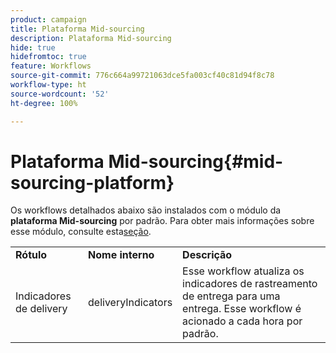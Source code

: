 ```yaml
---
product: campaign
title: Plataforma Mid-sourcing
description: Plataforma Mid-sourcing
hide: true
hidefromtoc: true
feature: Workflows
source-git-commit: 776c664a99721063dce5fa003cf40c81d94f8c78
workflow-type: ht
source-wordcount: '52'
ht-degree: 100%

---
```



# Plataforma Mid-sourcing{#mid-sourcing-platform}



Os workflows detalhados abaixo são instalados com o módulo da **plataforma Mid-sourcing** por padrão. Para obter mais informações sobre esse módulo, consulte esta[seção](../../installation/using/mid-sourcing-deployment.md).

<table> 
 <tbody> 
  <tr> 
   <td> <strong>Rótulo</strong><br /> </td> 
   <td> <strong>Nome interno</strong><br /> </td> 
   <td> <strong>Descrição</strong><br /> </td> 
  </tr> 
  <tr> 
   <td> <span class="uicontrol">Indicadores de delivery</span> <br /> </td> 
   <td> <span class="uicontrol">deliveryIndicators</span><br /> </td> 
   <td> Esse workflow atualiza os indicadores de rastreamento de entrega para uma entrega. Esse workflow é acionado a cada hora por padrão.<br /> </td> 
  </tr> 
 </tbody> 
</table>

